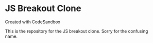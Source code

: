 # JS Breakout Clone
Created with CodeSandbox

This is the repository for the JS breakout clone. Sorry for the confusing name.
